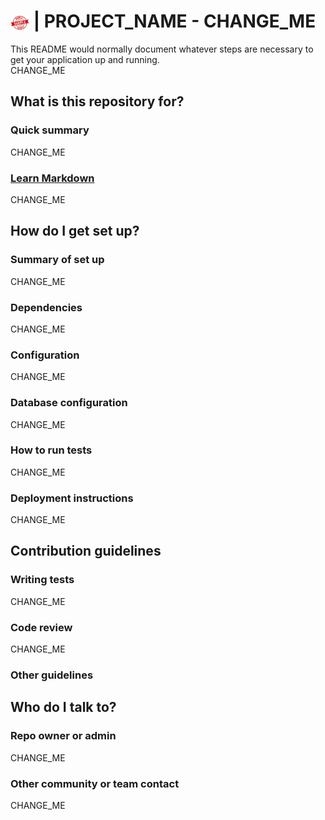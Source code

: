 # <img src="img/sample_logo.png" alt="sample project" width="30" style="vertical-align: middle;"> | PROJECT_NAME - CHANGE_ME #

This README would normally document whatever steps are necessary to get your application up and running.  
CHANGE_ME  

## What is this repository for? ##

### Quick summary

CHANGE_ME  

### [Learn Markdown](https://www.markdownguide.org/)

CHANGE_ME  

## How do I get set up? ##

### Summary of set up

CHANGE_ME  

### Dependencies

CHANGE_ME  

### Configuration

CHANGE_ME  

### Database configuration

CHANGE_ME  

### How to run tests

CHANGE_ME  

### Deployment instructions

CHANGE_ME  

## Contribution guidelines ##

### Writing tests

CHANGE_ME  

### Code review

CHANGE_ME  

### Other guidelines

## Who do I talk to? ##

### Repo owner or admin

CHANGE_ME  

### Other community or team contact

CHANGE_ME  
